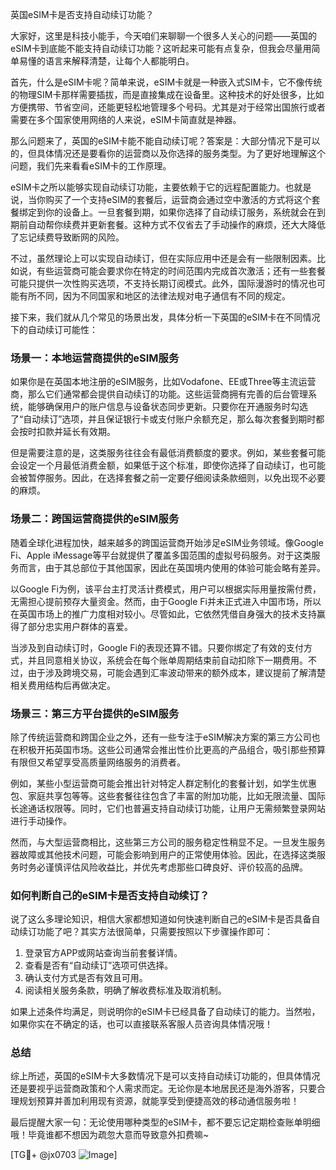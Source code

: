 英国eSIM卡是否支持自动续订功能？

大家好，这里是科技小能手，今天咱们来聊聊一个很多人关心的问题——英国的eSIM卡到底能不能支持自动续订功能？这听起来可能有点复杂，但我会尽量用简单易懂的语言来解释清楚，让每个人都能明白。

首先，什么是eSIM卡呢？简单来说，eSIM卡就是一种嵌入式SIM卡，它不像传统的物理SIM卡那样需要插拔，而是直接集成在设备里。这种技术的好处很多，比如方便携带、节省空间，还能更轻松地管理多个号码。尤其是对于经常出国旅行或者需要在多个国家使用网络的人来说，eSIM卡简直就是神器。

那么问题来了，英国的eSIM卡能不能自动续订呢？答案是：大部分情况下是可以的，但具体情况还是要看你的运营商以及你选择的服务类型。为了更好地理解这个问题，我们先来看看eSIM卡的工作原理。

eSIM卡之所以能够实现自动续订功能，主要依赖于它的远程配置能力。也就是说，当你购买了一个支持eSIM的套餐后，运营商会通过空中激活的方式将这个套餐绑定到你的设备上。一旦套餐到期，如果你选择了自动续订服务，系统就会在到期前自动帮你续费并更新套餐。这种方式不仅省去了手动操作的麻烦，还大大降低了忘记续费导致断网的风险。

不过，虽然理论上可以实现自动续订，但在实际应用中还是会有一些限制因素。比如说，有些运营商可能会要求你在特定的时间范围内完成首次激活；还有一些套餐可能只提供一次性购买选项，不支持长期订阅模式。此外，国际漫游时的情况也可能有所不同，因为不同国家和地区的法律法规对电子通信有不同的规定。

接下来，我们就从几个常见的场景出发，具体分析一下英国的eSIM卡在不同情况下的自动续订可能性：

### 场景一：本地运营商提供的eSIM服务

如果你是在英国本地注册的eSIM服务，比如Vodafone、EE或Three等主流运营商，那么它们通常都会提供自动续订的功能。这些运营商拥有完善的后台管理系统，能够确保用户的账户信息与设备状态同步更新。只要你在开通服务时勾选了“自动续订”选项，并且保证银行卡或支付账户余额充足，那么每次套餐到期时都会按时扣款并延长有效期。

但是需要注意的是，这类服务往往会有最低消费额度的要求。例如，某些套餐可能会设定一个月最低消费金额，如果低于这个标准，即使你选择了自动续订，也可能会被暂停服务。因此，在选择套餐之前一定要仔细阅读条款细则，以免出现不必要的麻烦。

### 场景二：跨国运营商提供的eSIM服务

随着全球化进程加快，越来越多的跨国运营商开始涉足eSIM业务领域。像Google Fi、Apple iMessage等平台就提供了覆盖多国范围的虚拟号码服务。对于这类服务而言，由于其总部位于其他国家，因此在英国境内使用的体验可能会略有差异。

以Google Fi为例，该平台主打灵活计费模式，用户可以根据实际用量按需付费，无需担心提前预存大量资金。然而，由于Google Fi并未正式进入中国市场，所以在英国市场上的推广力度相对较小。尽管如此，它依然凭借自身强大的技术支持赢得了部分忠实用户群体的喜爱。

当涉及到自动续订时，Google Fi的表现还算不错。只要你绑定了有效的支付方式，并且同意相关协议，系统会在每个账单周期结束前自动扣除下一期费用。不过，由于涉及跨境交易，可能会遇到汇率波动带来的额外成本，建议提前了解清楚相关费用结构后再做决定。

### 场景三：第三方平台提供的eSIM服务

除了传统运营商和跨国企业之外，还有一些专注于eSIM解决方案的第三方公司也在积极开拓英国市场。这些公司通常会推出性价比更高的产品组合，吸引那些预算有限但又希望享受高质量网络服务的消费者。

例如，某些小型运营商可能会推出针对特定人群定制化的套餐计划，如学生优惠包、家庭共享包等等。这些套餐往往包含了丰富的附加功能，比如无限流量、国际长途通话权限等。同时，它们也普遍支持自动续订功能，让用户无需频繁登录网站进行手动操作。

然而，与大型运营商相比，这些第三方公司的服务稳定性稍显不足。一旦发生服务器故障或其他技术问题，可能会影响到用户的正常使用体验。因此，在选择这类服务时务必谨慎评估风险收益比，并优先考虑那些口碑良好、评价较高的品牌。

### 如何判断自己的eSIM卡是否支持自动续订？

说了这么多理论知识，相信大家都想知道如何快速判断自己的eSIM卡是否具备自动续订功能了吧？其实方法很简单，只需要按照以下步骤操作即可：

1. 登录官方APP或网站查询当前套餐详情。
2. 查看是否有“自动续订”选项可供选择。
3. 确认支付方式是否有效且可用。
4. 阅读相关服务条款，明确了解收费标准及取消机制。

如果上述条件均满足，则说明你的eSIM卡已经具备了自动续订的能力。当然啦，如果你实在不确定的话，也可以直接联系客服人员咨询具体情况哦！

### 总结

综上所述，英国的eSIM卡大多数情况下是可以支持自动续订功能的，但具体情况还是要视乎运营商政策和个人需求而定。无论你是本地居民还是海外游客，只要合理规划预算并善加利用现有资源，就能享受到便捷高效的移动通信服务啦！

最后提醒大家一句：无论使用哪种类型的eSIM卡，都不要忘记定期检查账单明细哦！毕竟谁都不想因为疏忽大意而导致意外扣费嘛~

[TG💪+ @jx0703 ![Image](https://github.com/user-attachments/assets/dbca1d08-cadb-493c-b0ec-ad6f7a83f270)]